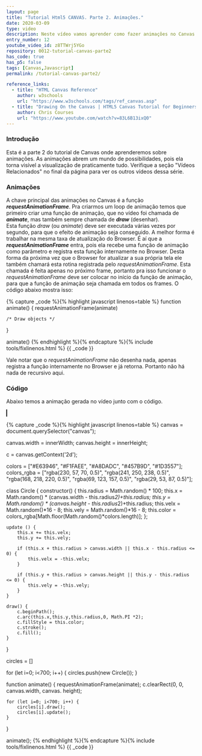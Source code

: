 ```yaml
---
layout: page
title: "Tutorial Html5 CANVAS. Parte 2. Animações."
date: 2020-03-09
type: video
description: Neste vídeo vamos aprender como fazer animações no Canvas. Após aprender isso o céu é o limite :D.
entry_number: 12
youtube_video_id: z8TTWrj5YGo
repository: 0012-tutorial-canvas-parte2
has_code: true
has_p5: false
tags: [Canvas,Javascript]
permalink: /tutorial-canvas-parte2/

reference_links:
  - title: "HTML Canvas Reference"
    author: w3schools
    url: "https://www.w3schools.com/tags/ref_canvas.asp"
  - title: "Drawing On the Canvas | HTML5 Canvas Tutorial for Beginners - Ep. 2"
    author: Chris Courses
    url: "https://www.youtube.com/watch?v=83L6B13ixQ0"
---
```


<style>
    canvas {
        border: 1px solid black;
    }
</style>

### Introdução

Esta é a parte 2 do tutorial de Canvas onde aprenderemos sobre animações. As animações abrem um mundo de possibilidades, pois ela torna visível a visualização de praticamente tudo. Verifique a seção "Vídeos Relacionados" no final da página para ver os outros vídeos dessa série.

### Animações

A chave principal das animações no Canvas é a função ***requestAnimationFrame***. Pra criarmos um loop de animação temos que primeiro criar uma função de animação, que no vídeo foi chamada de ***animate***, mas também sempre chamada de ***draw*** (desenhar).  
Esta função *draw* (ou *animate*) deve ser executada várias vezes por segundo, para que o efeito de animação seja conseguido. A melhor forma é trabalhar na mesma taxa de atualização do Browser. É aí que a ***requestAnimationFrame*** entra, pois ela recebe uma função de animação como parâmetro e registra esta função internamente no Browser. Desta forma da próxima vez que o Browser for atualizar a sua própria tela ele também chamará esta rotina registrada pelo *requestAnimationFrame*. Esta chamada é feita apenas no próximo frame, portanto pra isso funcionar o *requestAnimationFrame* deve ser colocar no início da função de animação, para que a função de animação seja chamada em todos os frames. O código abaixo mostra isso:

{% capture _code %}{% highlight javascript linenos=table %}
function animate() {
    requestAnimationFrame(animate)

    /* Draw objects */
}

animate()
{% endhighlight %}{% endcapture %}{% include tools/fixlinenos.html %}
{{ _code }}

Vale notar que o *requestAnimationFrame* não desenha nada, apenas registra a função internamente no Browser e já retorna. Portanto não há nada de recursivo aqui.

### Código

Abaixo temos a animação gerada no vídeo junto com o código.

<div id="canvas_div">
<canvas></canvas>
</div>

{% capture _code %}{% highlight javascript linenos=table %}
canvas = document.querySelector("canvas");

canvas.width = innerWidth;
canvas.height = innerHeight;

c = canvas.getContext('2d');

colors = ["#E63946", "#F1FAEE", "#A8DADC", "#457B9D", "#1D3557"];
colors_rgba = ["rgba(230, 57, 70, 0.5)", "rgba(241, 250, 238, 0.5)", "rgba(168, 218, 220, 0.5)", "rgba(69, 123, 157, 0.5)", "rgba(29, 53, 87, 0.5)"];

class Circle {
    constructor() {
        this.radius = Math.random() * 100;
        this.x = Math.random() * (canvas.width - this.radius*2)+this.radius;
        this.y = Math.random() * (canvas.height - this.radius*2)+this.radius;
        this.velx = Math.random()*16 - 8;
        this.vely = Math.random()*16 - 8;
        this.color = colors_rgba[Math.floor(Math.random()*colors.length)];
    };

    update () {
        this.x += this.velx;
        this.y += this.vely;

        if (this.x + this.radius > canvas.width || this.x - this.radius <= 0) {
            this.velx = -this.velx;
        }

        if (this.y + this.radius > canvas.height || this.y - this.radius <= 0) {
            this.vely = -this.vely;
        }
    }

    draw() {
        c.beginPath();
        c.arc(this.x,this.y,this.radius,0, Math.PI *2);
        c.fillStyle = this.color;
        c.stroke();
        c.fill();
    }
}

circles = []

for (let i=0; i<700; i++) {
    circles.push(new Circle());
}

function animate() {
    requestAnimationFrame(animate);
    c.clearRect(0, 0, canvas.width, canvas. height);
    
    for (let i=0; i<700; i++) {
        circles[i].draw();
        circles[i].update();   
    }
}

animate();
{% endhighlight %}{% endcapture %}{% include tools/fixlinenos.html %}
{{ _code }}

<script src="/pages_data/0012-tutorial-canvas-parte2/src_page/canvas.js">